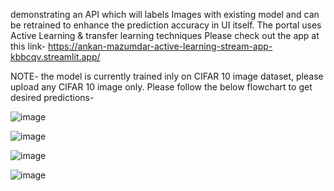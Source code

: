 demonstrating an API which will labels Images with existing model and can be retrained to enhance the prediction accuracy in UI itself. The portal uses Active Learning & transfer learning techniques
Please check out the app at this link- https://ankan-mazumdar-active-learning-stream-app-kbbcqv.streamlit.app/

NOTE- the model is currently trained inly on CIFAR 10 image dataset, please upload any CIFAR 10 image only. Please follow the below flowchart to get desired predictions-

![image](https://user-images.githubusercontent.com/69012134/210345143-11c9fab9-f3b9-4e31-98e6-d0b0d17328f6.png)

![image](https://user-images.githubusercontent.com/69012134/210365481-3ed75d43-75aa-4959-ba6e-002d308fb143.png)

![image](https://user-images.githubusercontent.com/69012134/210365590-72c11550-4708-4db5-aadc-2cca9ada3e07.png)

![image](https://user-images.githubusercontent.com/69012134/210365642-a514f911-a0e4-4612-b34d-5e708e4f0af9.png)


